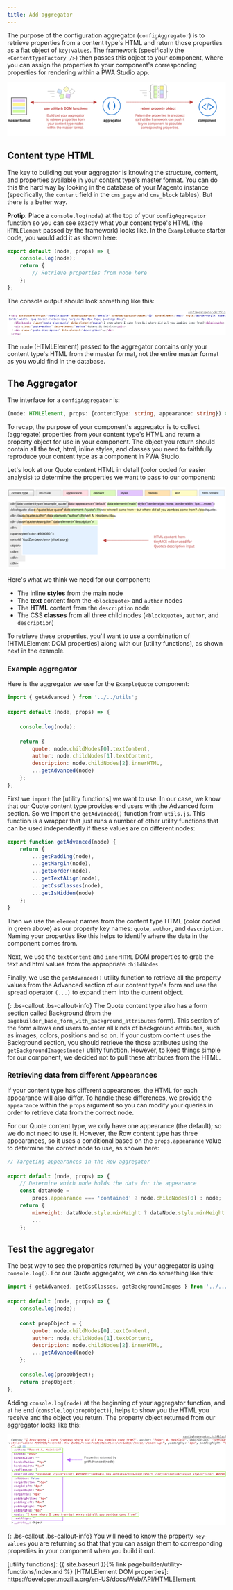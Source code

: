 ```yaml
---
title: Add aggregator
---
```


The purpose of the configuration aggregator (`configAggregator`) is to retrieve properties from a content type's HTML and return those properties as a flat object of `key:values`. The framework (specifically the `<ContentTypeFactory />`) then passes this object to your component, where you can assign the properties to your component's corresponding properties for rendering within a PWA Studio app.

![Aggregator Overview](AddAggregatorOverview.svg)

## Content type HTML

The key to building out your aggregator is knowing the structure, content, and properties available in your content type's master format. You can do this the hard way by looking in the database of your Magento instance (specifically, the `content` field in the `cms_page` and `cms_block` tables). But there is a better way.

**Protip**: Place a `console.log(node)` at the top of your `configAggregator` function so you can see exactly what your content type's HTML (the `HTMLElement` passed by the framework) looks like. In the `ExampleQuote` starter code, you would add it as shown here:

```js
export default (node, props) => {
    console.log(node);
    return {
        // Retrieve properties from node here
    };
};
```

The console output should look something like this:

![Content type HTML](AggregatorHTMLConsoleOutput.png)

The `node` (HTMLElement) passed to the aggregator contains only your content type's HTML from the master format, not the entire master format as you would find in the database.

## The Aggregator

The interface for a `configAggregator` is:

```ts
(node: HTMLElement, props: {contentType: string, appearance: string}) => {[key: string]: any}
```

To recap, the purpose of your component's aggregator is to collect (aggregate) properties from your content type's HTML and return a property object for use in your component. The object you return should contain all the text, html, inline styles, and classes you need to faithfully reproduce your content type as a component in PWA Studio.

Let's look at our Quote content HTML in detail (color coded for easier analysis) to determine the properties we want to pass to our component:

![Master format HTML](MasterFormatHTML.svg)

Here's what we think we need for our component:

-  The inline **styles** from the main node
-  The **text** content from the `<blockquote>` and `author` nodes
-  The **HTML** content from the `description` node
-  The CSS **classes** from all three child nodes (`<blockquote>`, `author`, and `description`)

To retrieve these properties, you'll want to use a combination of [HTMLElement DOM properties] along with our [utility functions], as shown next in the example.

### Example aggregator

Here is the aggregator we use for the `ExampleQuote` component:

```js
import { getAdvanced } from '../../utils';

export default (node, props) => {

    console.log(node);

    return {
        quote: node.childNodes[0].textContent,
        author: node.childNodes[1].textContent,
        description: node.childNodes[2].innerHTML,
        ...getAdvanced(node)
    };
};
```

First we `import` the [utility functions] we want to use. In our case, we know that our Quote content type provides end users with the Advanced form section. So we import the `getAdvanced()` function from `utils.js`. This function is a wrapper that just runs a number of other utility functions that can be used independently if these values are on different nodes:

```js
export function getAdvanced(node) {
    return {
        ...getPadding(node),
        ...getMargin(node),
        ...getBorder(node),
        ...getTextAlign(node),
        ...getCssClasses(node),
        ...getIsHidden(node)
    };
}
```

Then we use the `element` names from the content type HTML (color coded in green above) as our property key names: `quote`, `author`, and `description`. Naming your properties like this helps to identify where the data in the component comes from.

Next, we use the `textContent` and `innerHTML` DOM properties to grab the text and html values from the appropriate `childNodes`.

Finally, we use the `getAdvanced()` utility function to retrieve all the property values from the Advanced section of our content type's form and use the spread operator `(...)` to expand them into the current object.

{: .bs-callout .bs-callout-info}
The Quote content type also has a form section called Background (from the `pagebuilder_base_form_with_background_attributes` form). This section of the form allows end users to enter all kinds of background attributes, such as images, colors, positions and so on. If your custom content uses the Background section, you should retrieve the those attributes using the `getBackgroundImages(node)` utility function. However, to keep things simple for our component, we decided not to pull these attributes from the HTML.

### Retrieving data from different Appearances

If your content type has different appearances, the HTML for each appearance will also differ. To handle these differences, we provide the `appearance` within the `props` argument so  you can modify your queries in order to retrieve data from the correct node.

For our Quote content type, we only have one appearance (the default); so we do not need to use it. However, the Row content type has three appearances, so it uses a conditional based on the `props.appearance` value to determine the correct node to use, as shown here:

```js
// Targeting appearances in the Row aggregator

export default (node, props) => {
    // Determine which node holds the data for the appearance
    const dataNode =
        props.appearance === 'contained' ? node.childNodes[0] : node;
    return {
        minHeight: dataNode.style.minHeight ? dataNode.style.minHeight : null,
        ...
    };
```

## Test the aggregator

The best way to see the properties returned by your aggregator is using `console.log()`. For our Quote aggregator, we can do something like this:

```js
import { getAdvanced, getCssClasses, getBackgroundImages } from '../../utils';

export default (node, props) => {
    console.log(node);

    const propObject = {
        quote: node.childNodes[0].textContent,
        author: node.childNodes[1].textContent,
        description: node.childNodes[2].innerHTML,
        ...getAdvanced(node)
    };

    console.log(propObject);
    return propObject;
};
```

Adding `console.log(node)` at the beginning of your aggregator function, and at he end (`console.log(propObject)`), helps to show you the HTML you receive and the object you return. The property object returned from our aggregator looks like this:

![Aggregator object console output](AggregatorObjectConsoleOutput.png)

{: .bs-callout .bs-callout-info}
You will need to know the property `key-values` you are returning so that that you can assign them to corresponding properties in your component when you build it out.

[utility functions]: {{ site.baseurl }}{% link pagebuilder/utility-functions/index.md %}
[HTMLElement DOM properties]: https://developer.mozilla.org/en-US/docs/Web/API/HTMLElement
